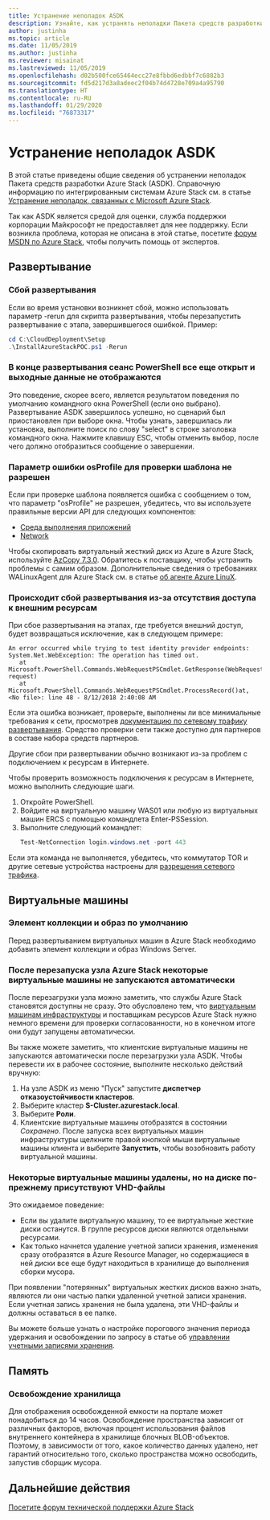 ```yaml
---
title: Устранение неполадок ASDK
description: Узнайте, как устранять неполадки Пакета средств разработки Azure Stack (ASDK).
author: justinha
ms.topic: article
ms.date: 11/05/2019
ms.author: justinha
ms.reviewer: misainat
ms.lastreviewed: 11/05/2019
ms.openlocfilehash: d02b500fce65464ecc27e8fbbd6edbbf7c6882b3
ms.sourcegitcommit: fd5d217d3a8adeec2f04b74d4728e709a4a95790
ms.translationtype: HT
ms.contentlocale: ru-RU
ms.lasthandoff: 01/29/2020
ms.locfileid: "76873317"
---
```

# <a name="troubleshoot-the-asdk"></a>Устранение неполадок ASDK
В этой статье приведены общие сведения об устранении неполадок Пакета средств разработки Azure Stack (ASDK). Справочную информацию по интегрированным системам Azure Stack см. в статье [Устранение неполадок, связанных с Microsoft Azure Stack](../operator/azure-stack-troubleshooting.md). 

Так как ASDK является средой для оценки, служба поддержки корпорации Майкрософт не предоставляет для нее поддержку. Если возникла проблема, которая не описана в этой статье, посетите [форум MSDN по Azure Stack](https://social.msdn.microsoft.com/Forums/azure/home?forum=azurestack), чтобы получить помощь от экспертов. 


## <a name="deployment"></a>Развертывание
### <a name="deployment-failure"></a>Сбой развертывания
Если во время установки возникнет сбой, можно использовать параметр -rerun для скрипта развертывания, чтобы перезапустить развертывание с этапа, завершившегося ошибкой. Пример:

  ```powershell
  cd C:\CloudDeployment\Setup
  .\InstallAzureStackPOC.ps1 -Rerun
  ```

### <a name="at-the-end-of-the-deployment-the-powershell-session-is-still-open-and-doesnt-show-any-output"></a>В конце развертывания сеанс PowerShell все еще открыт и выходные данные не отображаются
Это поведение, скорее всего, является результатом поведения по умолчанию командного окна PowerShell (если оно выбрано). Развертывание ASDK завершилось успешно, но сценарий был приостановлен при выборе окна. Чтобы узнать, завершилась ли установка, выполните поиск по слову "select" в строке заголовка командного окна. Нажмите клавишу ESC, чтобы отменить выбор, после чего должно отобразиться сообщение о завершении.

### <a name="template-validation-error-parameter-osprofile-is-not-allowed"></a>Параметр ошибки osProfile для проверки шаблона не разрешен

Если при проверке шаблона появляется ошибка с сообщением о том, что параметр "osProfile" не разрешен, убедитесь, что вы используете правильные версии API для следующих компонентов:

- [Среда выполнения приложений](https://docs.microsoft.com/azure-stack/user/azure-stack-profiles-azure-resource-manager-versions#microsoftcompute)
- [Network](https://docs.microsoft.com/azure-stack/user/azure-stack-profiles-azure-resource-manager-versions#microsoftnetwork)

Чтобы скопировать виртуальный жесткий диск из Azure в Azure Stack, используйте [AzCopy 7.3.0](https://docs.microsoft.com/azure-stack/user/azure-stack-storage-transfer#download-and-install-azcopy). Обратитесь к поставщику, чтобы устранить проблемы с самим образом. Дополнительные сведения о требованиях WALinuxAgent для Azure Stack см. в статье [об агенте Azure LinuX](../operator/azure-stack-linux.md#azure-linux-agent).

### <a name="deployment-fails-due-to-lack-of-external-access"></a>Происходит сбой развертывания из-за отсутствия доступа к внешним ресурсам
При сбое развертывания на этапах, где требуется внешний доступ, будет возвращаться исключение, как в следующем примере:

```
An error occurred while trying to test identity provider endpoints: System.Net.WebException: The operation has timed out.
   at Microsoft.PowerShell.Commands.WebRequestPSCmdlet.GetResponse(WebRequest request)
   at Microsoft.PowerShell.Commands.WebRequestPSCmdlet.ProcessRecord()at, <No file>: line 48 - 8/12/2018 2:40:08 AM
```
Если эта ошибка возникает, проверьте, выполнены ли все минимальные требования к сети, просмотрев [документацию по сетевому трафику развертывания](../operator/deployment-networking.md). Средство проверки сети также доступно для партнеров в составе набора средств партнеров.

Другие сбои при развертывании обычно возникают из-за проблем с подключением к ресурсам в Интернете.

Чтобы проверить возможность подключения к ресурсам в Интернете, можно выполнить следующие шаги.

1. Откройте PowerShell.
2. Войдите на виртуальную машину WAS01 или любую из виртуальных машин ERCS с помощью командлета Enter-PSSession.
3. Выполните следующий командлет: 
   ```powershell
   Test-NetConnection login.windows.net -port 443
   ```

Если эта команда не выполняется, убедитесь, что коммутатор TOR и другие сетевые устройства настроены для [разрешения сетевого трафика](../operator/azure-stack-network.md).


## <a name="virtual-machines"></a>Виртуальные машины
### <a name="default-image-and-gallery-item"></a>Элемент коллекции и образ по умолчанию
Перед развертыванием виртуальных машин в Azure Stack необходимо добавить элемент коллекции и образ Windows Server.

### <a name="after-restarting-my-azure-stack-host-some-vms-dont-automatically-start"></a>После перезапуска узла Azure Stack некоторые виртуальные машины не запускаются автоматически
После перезагрузки узла можно заметить, что службы Azure Stack становятся доступны не сразу. Это обусловлено тем, что [виртуальным машинам инфраструктуры](asdk-architecture.md#virtual-machine-roles) и поставщикам ресурсов Azure Stack нужно немного времени для проверки согласованности, но в конечном итоге они будут запущены автоматически.

Вы также можете заметить, что клиентские виртуальные машины не запускаются автоматически после перезагрузки узла ASDK. Чтобы перевести их в рабочее состояние, выполните несколько действий вручную:

1.  На узле ASDK из меню "Пуск" запустите **диспетчер отказоустойчивости кластеров**.
2.  Выберите кластер **S-Cluster.azurestack.local**.
3.  Выберите **Роли**.
4.  Клиентские виртуальные машины отобразятся в состоянии *Сохранено*. После запуска всех виртуальных машин инфраструктуры щелкните правой кнопкой мыши виртуальные машины клиента и выберите **Запустить**, чтобы возобновить работу виртуальной машины.

### <a name="ive-deleted-some-vms-but-still-see-the-vhd-files-on-disk"></a>Некоторые виртуальные машины удалены, но на диске по-прежнему присутствуют VHD-файлы 
Это ожидаемое поведение:

* Если вы удалите виртуальную машину, то ее виртуальные жесткие диски останутся. В группе ресурсов диски являются отдельными ресурсами.
* Как только начнется удаление учетной записи хранения, изменения сразу отобразятся в Azure Resource Manager, но содержащиеся в ней диски все еще будут находиться в хранилище до выполнения сборки мусора.

При появлении "потерянных" виртуальных жестких дисков важно знать, являются ли они частью папки удаленной учетной записи хранения. Если учетная запись хранения не была удалена, эти VHD-файлы и должны оставаться в ее папке.

Вы можете больше узнать о настройке порогового значения периода удержания и освобождении по запросу в статье об [управлении учетными записями хранения](../operator/azure-stack-manage-storage-accounts.md).

## <a name="storage"></a>Память
### <a name="storage-reclamation"></a>Освобождение хранилища
Для отображения освобожденной емкости на портале может понадобиться до 14 часов. Освобождение пространства зависит от различных факторов, включая процент использования файлов внутреннего контейнера в хранилище блочных BLOB-объектов. Поэтому, в зависимости от того, какое количество данных удалено, нет гарантий относительно того, сколько пространства можно освободить, запустив сборщик мусора.

## <a name="next-steps"></a>Дальнейшие действия
[Посетите форум технической поддержки Azure Stack](https://social.msdn.microsoft.com/Forums/azure/home?forum=azurestack)
